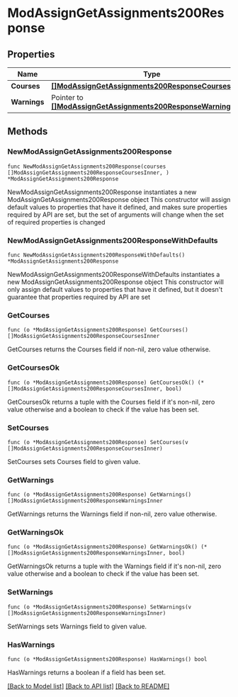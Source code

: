 # ModAssignGetAssignments200Response

## Properties

Name | Type | Description | Notes
------------ | ------------- | ------------- | -------------
**Courses** | [**[]ModAssignGetAssignments200ResponseCoursesInner**](ModAssignGetAssignments200ResponseCoursesInner.md) |  | 
**Warnings** | Pointer to [**[]ModAssignGetAssignments200ResponseWarningsInner**](ModAssignGetAssignments200ResponseWarningsInner.md) |  | [optional] 

## Methods

### NewModAssignGetAssignments200Response

`func NewModAssignGetAssignments200Response(courses []ModAssignGetAssignments200ResponseCoursesInner, ) *ModAssignGetAssignments200Response`

NewModAssignGetAssignments200Response instantiates a new ModAssignGetAssignments200Response object
This constructor will assign default values to properties that have it defined,
and makes sure properties required by API are set, but the set of arguments
will change when the set of required properties is changed

### NewModAssignGetAssignments200ResponseWithDefaults

`func NewModAssignGetAssignments200ResponseWithDefaults() *ModAssignGetAssignments200Response`

NewModAssignGetAssignments200ResponseWithDefaults instantiates a new ModAssignGetAssignments200Response object
This constructor will only assign default values to properties that have it defined,
but it doesn't guarantee that properties required by API are set

### GetCourses

`func (o *ModAssignGetAssignments200Response) GetCourses() []ModAssignGetAssignments200ResponseCoursesInner`

GetCourses returns the Courses field if non-nil, zero value otherwise.

### GetCoursesOk

`func (o *ModAssignGetAssignments200Response) GetCoursesOk() (*[]ModAssignGetAssignments200ResponseCoursesInner, bool)`

GetCoursesOk returns a tuple with the Courses field if it's non-nil, zero value otherwise
and a boolean to check if the value has been set.

### SetCourses

`func (o *ModAssignGetAssignments200Response) SetCourses(v []ModAssignGetAssignments200ResponseCoursesInner)`

SetCourses sets Courses field to given value.


### GetWarnings

`func (o *ModAssignGetAssignments200Response) GetWarnings() []ModAssignGetAssignments200ResponseWarningsInner`

GetWarnings returns the Warnings field if non-nil, zero value otherwise.

### GetWarningsOk

`func (o *ModAssignGetAssignments200Response) GetWarningsOk() (*[]ModAssignGetAssignments200ResponseWarningsInner, bool)`

GetWarningsOk returns a tuple with the Warnings field if it's non-nil, zero value otherwise
and a boolean to check if the value has been set.

### SetWarnings

`func (o *ModAssignGetAssignments200Response) SetWarnings(v []ModAssignGetAssignments200ResponseWarningsInner)`

SetWarnings sets Warnings field to given value.

### HasWarnings

`func (o *ModAssignGetAssignments200Response) HasWarnings() bool`

HasWarnings returns a boolean if a field has been set.


[[Back to Model list]](../README.md#documentation-for-models) [[Back to API list]](../README.md#documentation-for-api-endpoints) [[Back to README]](../README.md)



